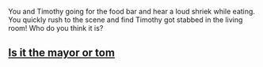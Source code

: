 You and Timothy going for the food bar and hear a loud shriek while eating. You quickly rush to the scene and find Timothy got stabbed in the living room! Who do you think it is?

## [Is it the mayor or tom](../ring/mayor-tom.md)
